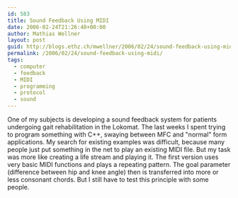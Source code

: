 ```yaml
---
id: 583
title: Sound Feedback Using MIDI
date: 2006-02-24T21:26:40+00:00
author: Mathias Wellner
layout: post
guid: http://blogs.ethz.ch/mwellner/2006/02/24/sound-feedback-using-midi/
permalink: /2006/02/24/sound-feedback-using-midi/
tags:
  - computer
  - feedback
  - MIDI
  - programming
  - protocol
  - sound
---
```

One of my subjects is developing a sound feedback system for patients undergoing gait rehabilitation in the Lokomat. The last weeks I spent trying to program something with C++, swaying between MFC and "normal" form applications. My search for existing examples was difficult, because many people just put something in the net to play an existing MIDI file. But my task was more like creating a life stream and playing it. The first version uses very basic MIDI functions and plays a repeating pattern. The goal parameter (difference between hip and knee angle) then is transferred into more or less consonant chords. But I still have to test this principle with some people.